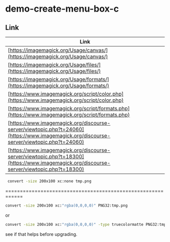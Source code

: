 

# demo-create-menu-box-c


## Link

| Link |
| ------- |
| [https://imagemagick.org/Usage/canvas/](https://imagemagick.org/Usage/canvas/) |
| [https://imagemagick.org/Usage/files/](https://imagemagick.org/Usage/files/) |
| [https://imagemagick.org/Usage/formats/](https://imagemagick.org/Usage/formats/) |
| [https://www.imagemagick.org/script/color.php](https://www.imagemagick.org/script/color.php) |
| [https://www.imagemagick.org/script/formats.php](https://www.imagemagick.org/script/formats.php) |
| [https://www.imagemagick.org/discourse-server/viewtopic.php?t=24060](https://www.imagemagick.org/discourse-server/viewtopic.php?t=24060) |
| [https://www.imagemagick.org/discourse-server/viewtopic.php?t=18300](https://www.imagemagick.org/discourse-server/viewtopic.php?t=18300) |


``` sh
 convert -size 200x100 xc:none tmp.png
```

============================================================

``` sh
convert -size 200x100 xc:"rgba(0,0,0,0)" PNG32:tmp.png
```
or


``` sh
convert -size 200x100 xc:"rgba(0,0,0,0)" -type truecolormatte PNG32:tmp.png
```

see if that helps before upgrading.
